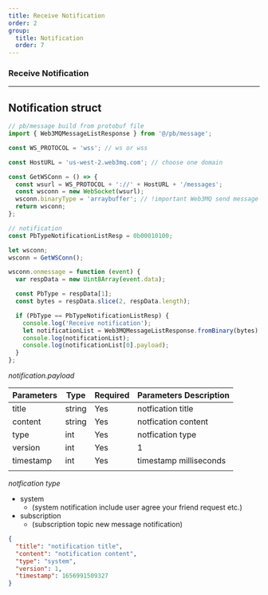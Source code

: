 ```yaml
---
title: Receive Notification
order: 2
group:
  title: Notification
  order: 7
---
```


### Receive Notification

---

## Notification struct

```js
// pb/message build from protobuf file
import { Web3MQMessageListResponse } from '@/pb/message';

const WS_PROTOCOL = 'wss'; // ws or wss

const HostURL = 'us-west-2.web3mq.com'; // choose one domain

const GetWSConn = () => {
  const wsurl = WS_PROTOCOL + '://' + HostURL + '/messages';
  const wsconn = new WebSocket(wsurl);
  wsconn.binaryType = 'arraybuffer'; // !important Web3MQ send message use protobuf
  return wsconn;
};

// notification
const PbTypeNotificationListResp = 0b00010100;

let wsconn;
wsconn = GetWSConn();

wsconn.onmessage = function (event) {
  var respData = new Uint8Array(event.data);

  const PbType = respData[1];
  const bytes = respData.slice(2, respData.length);

  if (PbType == PbTypeNotificationListResp) {
    console.log('Receive notification');
    let notificationList = Web3MQMessageListResponse.fromBinary(bytes);
    console.log(notificationList);
    console.log(notificationList[0].payload);
  }
};
```

_notification.payload_

| Parameters | Type   | Required | Parameters Description |
| ---------- | ------ | -------- | ---------------------- |
| title      | string | Yes      | notfication title      |
| content    | string | Yes      | notfication content    |
| type       | int    | Yes      | notfication type       |
| version    | int    | Yes      | 1                      |
| timestamp  | int    | Yes      | timestamp milliseconds |
|            |

_notfication type_

- system
  - (system notification include user agree your friend request etc.)
- subscription
  - (subscription topic new message notification)

```json
{
  "title": "notification title",
  "content": "notification content",
  "type": "system",
  "version": 1,
  "timestamp": 1656991509327
}
```
